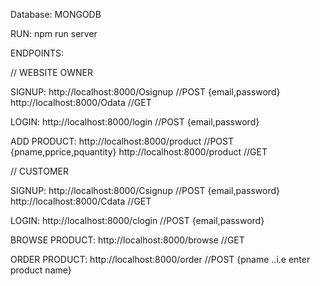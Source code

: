 Database: MONGODB

RUN: npm run server

ENDPOINTS:

// WEBSITE OWNER

SIGNUP: http://localhost:8000/Osignup   //POST {email,password}
        http://localhost:8000/Odata   //GET

LOGIN: http://localhost:8000/login      //POST {email,password}

ADD PRODUCT: http://localhost:8000/product  //POST {pname,pprice,pquantity}
             http://localhost:8000/product  //GET
             
// CUSTOMER


SIGNUP: http://localhost:8000/Csignup   //POST {email,password}
        http://localhost:8000/Cdata   //GET

LOGIN: http://localhost:8000/clogin      //POST {email,password}

BROWSE PRODUCT: http://localhost:8000/browse //GET

ORDER PRODUCT: http://localhost:8000/order //POST {pname ..i.e enter product name}
